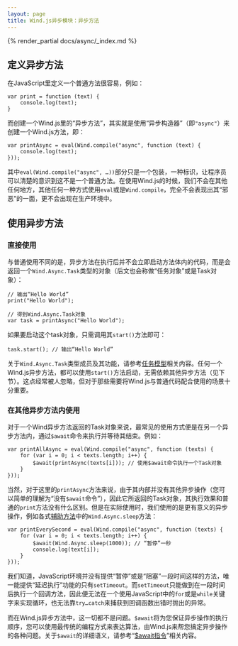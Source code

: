 ```yaml
---
layout: page
title: Wind.js异步模块：异步方法
---
```


{% render_partial docs/async/_index.md %}

## 定义异步方法

在JavaScript里定义一个普通方法很容易，例如：

    var print = function (text) {
        console.log(text);
    }

而创建一个Wind.js里的“异步方法”，其实就是使用“异步构造器”（即`"async"`）来创建一个Wind.js方法，即：

    var printAsync = eval(Wind.compile("async", function (text) {
        console.log(text);
    }));

其中`eval(Wind.compile("async", …))`部分只是一个包装，一种标识，让程序员可以清楚的意识到这不是一个普通方法。在使用Wind.js的时候，我们不会在其他任何地方，其他任何一种方式使用`eval`或是`Wind.compile`，完全不会表现出其“邪恶”的一面，更不会出现在生产环境中。

## 使用异步方法

### 直接使用

与普通使用不同的是，异步方法在执行后并不会立即启动方法体内的代码，而是会返回一个`Wind.Async.Task`类型的对象（后文也会称做“任务对象”或是Task对象）：

    // 输出“Hello World”
    print("Hello World");

    // 得到Wind.Async.Task对象
    var task = printAsync("Hello World");

如果要启动这个task对象，只需调用其`start()`方法即可：

    task.start(); // 输出“Hello World”

关于`Wind.Async.Task`类型成员及其功能，请参考[任务模型](./task.html)相关内容。任何一个Wind.js异步方法，都可以使用`start()`方法启动，无需依赖其他异步方法（见下节）。这点经常被人忽略，但对于那些需要将Wind.js与普通代码配合使用的场景十分重要。

### 在其他异步方法内使用

对于一个Wind异步方法返回的Task对象来说，最常见的使用方式便是在另一个异步方法内，通过`$await`命令来执行并等待其结束。例如：

    var printAllAsync = eval(Wind.compile("async", function (texts) {
        for (var i = 0; i < texts.length; i++) {
            $await(printAsync(texts[i])); // 使用$await命令执行一个Task对象
        }
    }));

当然，对于这里的`printAsync`方法来说，由于其内部并没有其他异步操作（您可以简单的理解为“没有`$await`命令”），因此它所返回的Task对象，其执行效果和普通的`print`方法没有什么区别。但是在实际使用时，我们使用的是更有意义的异步操作，例如各式[辅助方法](./helpers.html)中的`Wind.Async.sleep`方法：

    var printEverySecond = eval(Wind.compile("async", function (texts) {
        for (var i = 0; i < texts.length; i++) {
            $await(Wind.Async.sleep(1000)); // “暂停”一秒
            console.log(text[i]);
        }
    }));

我们知道，JavaScript环境并没有提供“暂停”或是“阻塞”一段时间这样的方法，唯一能提供“延迟执行”功能的只有`setTimeout`。而`setTimeout`只能做到在一段时间后执行一个回调方法，因此便无法在一个使用JavaScript中的`for`或是`while`关键字来实现循环，也无法靠`try…catch`来捕获到回调函数出错时抛出的异常。

而在Wind.js异步方法中，这一切都不是问题。`$await`将为您保证异步操作的执行顺序，您可以使用最传统的编程方式来表达算法，由Wind.js来帮您搞定异步操作的各种问题。关于`$await`的详细语义，请参考“[$await指令](./await.html)”相关内容。